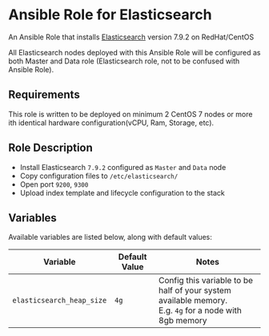 # Ansible Role for Elasticsearch

An Ansible Role that installs [Elasticsearch](https://www.elastic.co/elasticsearch/) version 7.9.2 on RedHat/CentOS

All Elasticsearch nodes deployed with this Ansible Role will be configured as both Master and Data role (Elasticsearch role, not to be confused with Ansible Role).

## Requirements

This role is written to be deployed on minimum 2 CentOS 7 nodes or more ith identical hardware configuration(vCPU, Ram, Storage, etc).

## Role Description
- Install Elasticsearch `7.9.2` configured as `Master` and `Data` node
- Copy configuration files to `/etc/elasticsearch/`
- Open port `9200`, `9300`
- Upload index template and lifecycle configuration to the stack

## Variables

Available variables are listed below, along with default values:


| Variable                                | Default Value            | Notes                                            |
| ----------------------------------------|--------------------------|--------------------------------------------------|
| `elasticsearch_heap_size`               | `4g`                     | Config this variable to be half of your system available memory.<br>E.g. `4g` for a node with 8gb memory       |


